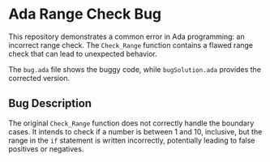 # Ada Range Check Bug

This repository demonstrates a common error in Ada programming: an incorrect range check. The `Check_Range` function contains a flawed range check that can lead to unexpected behavior. 

The `bug.ada` file shows the buggy code, while `bugSolution.ada` provides the corrected version.

## Bug Description
The original `Check_Range` function does not correctly handle the boundary cases. It intends to check if a number is between 1 and 10, inclusive, but the range in the `if` statement is written incorrectly, potentially leading to false positives or negatives.